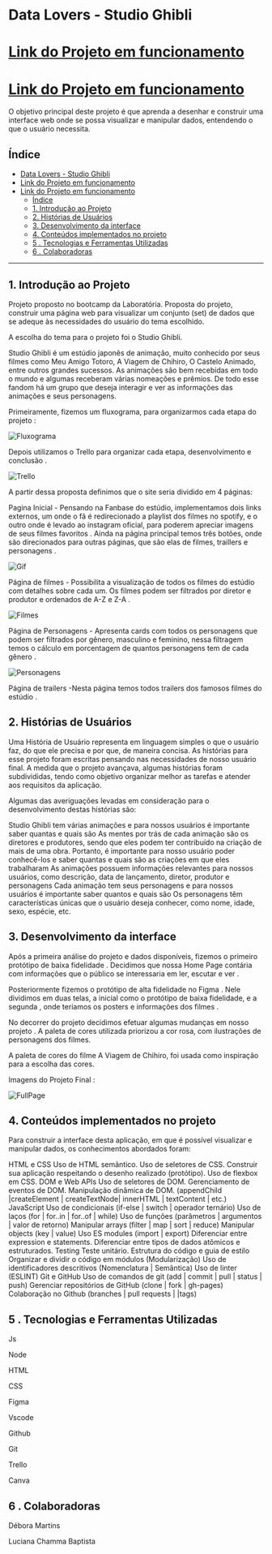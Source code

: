 # Data Lovers - Studio Ghibli

# [ Link do Projeto em funcionamento](https://deboramds.github.io/SAP008-data-lovers/src/index.html)
# [ Link do Projeto em funcionamento](https://github.com/LucianaChamma/SAP008-data-lovers/src/index.html)

O objetivo principal deste projeto é que aprenda a desenhar e construir uma interface web onde se possa visualizar e manipular dados, entendendo o que o usuário necessita.

## Índice

- [Data Lovers - Studio Ghibli](#data-lovers---studio-ghibli)
- [ Link do Projeto em funcionamento](#-link-do-projeto-em-funcionamento)
- [ Link do Projeto em funcionamento](#-link-do-projeto-em-funcionamento-1)
  - [Índice](#índice)
  - [1. Introdução ao Projeto](#1-introdução-ao-projeto)
  - [2. Histórias de Usuários](#2-histórias-de-usuários)
  - [3. Desenvolvimento da interface](#3-desenvolvimento-da-interface)
  - [4. Conteúdos implementados no projeto](#4-conteúdos-implementados-no-projeto)
  - [5 . Tecnologias e Ferramentas Utilizadas](#5--tecnologias-e-ferramentas-utilizadas)
  - [6 . Colaboradoras](#6--colaboradoras)

***


## 1. Introdução ao Projeto

Projeto proposto no bootcamp da Laboratória. Proposta do projeto, construir uma página web para visualizar um conjunto (set) de dados que se adeque às necessidades do usuário do tema escolhido.

A escolha do tema para o projeto foi o Studio Ghibli.

Studio Ghibli é um estúdio japonês de animação, muito conhecido por seus filmes como Meu Amigo Totoro, A Viagem de Chihiro, O Castelo Animado, entre outros grandes sucessos. As animações são bem recebidas em todo o mundo e algumas receberam várias nomeações e prêmios. De todo esse fandom há um grupo que deseja interagir e ver as informações das animações e seus personagens.

Primeiramente, fizemos um fluxograma, para organizarmos cada etapa do projeto :

![Fluxograma](src/Imagem/fluxograma.jpg)

Depois utilizamos o Trello para organizar cada etapa, desenvolvimento e conclusão .

![Trello](src/Imagem/trello.png)

A partir dessa proposta definimos que o site seria dividido em 4 páginas:

Pagina Inicial - Pensando na Fanbase do estúdio, implementamos dois links externos, um onde o fã é redirecionado a playlist dos filmes no spotify, e o outro onde é levado ao instagram oficial, para poderem apreciar imagens de seus filmes favoritos . 
    Ainda na página principal temos três botões, onde são direcionados para outras páginas, que são elas de filmes, traillers e personagens .

![Gif](src/Imagem/Data-Lovers-gif.gif)

Página de filmes - Possibilita a visualização de todos os filmes do estúdio com detalhes sobre cada um. Os filmes podem ser filtrados por diretor e produtor e ordenados de A-Z e Z-A .

![Filmes](src/Imagem/Página-Filmes.png)

Página de Personagens - Apresenta cards com todos os personagens que podem ser filtrados por gênero, masculino e feminino, nessa filtragem temos o cálculo em porcentagem de quantos personagens tem de cada gênero .

![Personagens](src/Imagem/pagina-personagens.png)

Página de trailers -Nesta página temos todos trailers dos famosos filmes do estúdio . 


## 2. Histórias de Usuários

Uma História de Usuário representa em linguagem simples o que o usuário faz, do que ele precisa e por que, de maneira concisa. As histórias para esse projeto foram escritas pensando nas necessidades de nosso usuário final. A medida que o projeto avançava, algumas histórias foram subdivididas, tendo como objetivo organizar melhor as tarefas e atender aos requisitos da aplicação.

Algumas das averiguações levadas em consideração para o desenvolvimento destas histórias são:

Studio Ghibli tem várias animações e para nossos usuários é importante saber quantas e quais são
As mentes por trás de cada animação são os diretores e produtores, sendo que eles podem ter contribuído na criação de mais de uma obra. Portanto, é importante para nosso usuário poder conhecê-los e saber quantas e quais são as criações em que eles trabalharam
As animações possuem informações relevantes para nossos usuários, como descrição, data de lançamento, diretor, produtor e personagens
Cada animação tem seus personagens e para nossos usuários é importante saber quantos e quais são
Os personagens têm características únicas que o usuário deseja conhecer, como nome, idade, sexo, espécie, etc.


## 3. Desenvolvimento da interface

Após a primeira análise do projeto e dados disponíveis, fizemos o primeiro protótipo de baixa fidelidade . Decidimos que nossa Home Page contária com informações que o público se interessaria em ler, escutar e ver .

Posteriormente fizemos o protótipo de alta fidelidade no Figma . Nele dividimos em duas telas, a inicial como o protótipo de baixa fidelidade, e a segunda , onde teriamos os posters e informações dos filmes . 

No decorrer do projeto decidimos efetuar algumas mudanças em nosso projeto . A paleta de cores utilizada priorizou a cor rosa, com ilustrações de personagens dos filmes.

A paleta de cores do filme A Viagem de Chihiro, foi usada como inspiração para a escolha das cores.

Imagens do Projeto Final :

![FullPage](src/Imagem/Data-Lovers-full.png)


## 4. Conteúdos implementados no projeto 


Para construir a interface desta aplicação, em que é possível visualizar e manipular dados, os conhecimentos abordados foram:

HTML e CSS
Uso de HTML semântico.
Uso de seletores de CSS.
Construir sua aplicação respeitando o desenho realizado (protótipo).
Uso de flexbox em CSS.
DOM e Web APIs
Uso de seletores de DOM.
Gerenciamento de eventos de DOM.
Manipulação dinâmica de DOM. (appendChild |createElement | createTextNode| innerHTML | textContent | etc.)
JavaScript
Uso de condicionais (if-else | switch | operador ternário)
Uso de laços (for | for..in | for..of | while)
Uso de funções (parâmetros | argumentos | valor de retorno)
Manipular arrays (filter | map | sort | reduce)
Manipular objects (key | value)
Uso ES modules (import | export)
Diferenciar entre expression e statements.
Diferenciar entre tipos de dados atômicos e estruturados.
Testing
Teste unitário.
Estrutura do código e guia de estilo
Organizar e dividir o código em módulos (Modularização)
Uso de identificadores descritivos (Nomenclatura | Semântica)
Uso de linter (ESLINT)
Git e GitHub
Uso de comandos de git (add | commit | pull | status | push)
Gerenciar repositórios de GitHub (clone | fork | gh-pages)
Colaboração no Github (branches | pull requests | |tags)

## 5 . Tecnologias e Ferramentas Utilizadas

Js

Node

HTML

CSS 

Figma 

Vscode 

Github 

Git

Trello

Canva


## 6 . Colaboradoras

Débora Martins

Luciana Chamma Baptista



